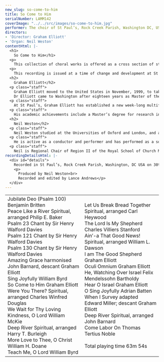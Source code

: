 ```yaml
---
new_slug: so-come-to-him
title: So Come to Him
serialNumber: LAMM142
coverImage: "../../src/images/so-come-to-him.jpg"
performer: The choir of St Paul’s, Rock Creek Parish, Washington DC, USA
directors:
- 'Director: Graham Elliott'
- 'Organ: Neil Weston'
contentHtml: |-
  <h1>
    So Come to Him</h1>
  <p>
    This collection of choral works is offered as a cross section of styles and traditions, echoing something of the diversity to be found in the city of Washington, and reflected in the life of St Paul’s Episcopal Church. St Paul’s was founded in the reign of Queen Anne, in 1712. In 1719 Colonel John Bradford gave 100 acres of land to serve as a glebe for the support of the church and its minister. The first church was built of wood from the glebe. In 1721 a brick church was begun, and parts of this are incorporated in the eighteenth century building which stands today. Until the Declaration of Independence the church was under the authority of the bishops of London. St Paul’s is not only the oldest church in the District of Columbia; it also provides the oldest cemetery in Washington. Burials of parishioners near the church took place from earliest times, rather in the manner of the typical English village church. In the 1830s the Vestry decided to use part of the glebe to be a public cemetery for the city of Washington, and an Act of Congress in 1840 established the cemetery as a public burial place. It is now a place of pilgrimage for people from all over the world, who come to see the remarkable variety of funerary monuments, and in particular, to visit the renowned Adams memorial. The late 19th century saw significant growth in the parish, so that St Paul’s was one of the major parishes when the new Diocese of Washington was formed in 1896.</p>
  <p>
    This recording is issued at a time of change and development at St Paul’s. The parish has marked its 290th anniversary by identifying a number of developments which will lead to the 300th anniversary in 2012. The fine neo-classical Parish Hall complex is undergoing major renovation and extension. The auditorium will become a fine concert venue for the active artistic life of the city. Plans are well advanced for building new organs in the church and the auditorium. The new facilities will greatly enhance the parish’s potential for growth and outreach into the diverse community which it serves.</p>
  <h2>
    Graham Elliott</h2>
  <p class="staff">
    Graham Elliott moved to the United States in November, 1999, to take up the position as Director of Music at St Paul’s Episcopal Church, Rock Creek Parish. He was born in Wales, and studied, during school days, with Dr Melville Cook at Hereford Cathedral. Following a year at the Royal Academy of Music, in London, he became Organ Student at St George’s Chapel, in Windsor Castle. During this period he regularly played for services attended by the Royal Family, both in St George’s, and in the private chapel in the Great Park.<br>
    Dr Elliott came to Washington after eighteen years as Master of the Music at Chelmsford Cathedral (England). There he established the Choral Foundation with an international reputation. He secured the daily choral services, and helped raise almost $3M to establish choral scholarships and to build the two fine Mander organs. In addition to his cathedral work Dr Elliott founded the annual international arts festival at Chelmsford, and was a professor at the Guildhall School of Music in London. He also lectured and examined in the music department of Anglia University.</p>
  <p class="staff">
    At St Paul’s, Graham Elliott has established a new week-long multifaceted arts festival, centred on the historic church, the large Parish Hall complex, and the extensive grounds of the church. An ambitious program of arts and educational outreach is evolving, making use of the newly renovated buildings.</p>
  <p class="staff">
    His academic achievements include a Master’s degree for research into 19th century British cathedral music. His doctoral research was in the music of Benjamin Britten. His book on the composer, Benjamin Britten: The Spiritual Dimension will shortly be published by Oxford University Press.</p>
  <h2>
    Neil Weston</h2>
  <p class="staff">
    Neil Weston studied at the Universities of Oxford and London, and at the Royal Academy of Music. He also holds diplomas by examination from the Royal College of Music and the Royal College of Organists. For four years, he was Assistant Master of the Music at Chelmsford Cathedral before moving to the United States, where he currently lives and works. He has held positions at two Episcopal churches in the Washington DC area, and is currently Director of Liturgical Music at St Ambrose Roman Catholic Church in Annandale, Virginia.</p>
  <p class="staff">
    He is active as a conductor and performer and has performed as a soloist and continuo player in the Kennedy Center, the National Cathedral, and other major venues in the city. He made his conducting debut in the Kennedy Center Concert Hall in December 2002, when he conducted a choir of 3500 voices performing Handel's Messiah.</p>
  <p class="staff">
    Neil is Regional Chair of Region II of the Royal School of Church Music in North America, Keyboard Artist of the Washington Pro Musica Chamber Orchestra, and Assistant Conductor of the Alexandria Choral Society.</p>
recordingDetailsHtml: |-
  <div id="details">
    Recorded in St Paul’s, Rock Creek Parish, Washington, DC USA on 30th April, 3rd and 4th May 2002 by kind permission of the Rector.
    <p>
      Produced by Neil Weston<br>
      Recorded and edited by Lance Andrews</p>
  </div>
---
```


<table class="tracktable">
  <tbody>
    <tr>
      <td class="column1">
        <span class="trackname">Jubilate Deo (Psalm 100) </span> <span class="composer"> Benjamin Britten</span><br>
        <span class="trackname"> Peace Like a River </span> <span class="composer">Spiritual, arranged Philip E. Baker</span><br>
        <span class="trackname"> Psalm 23 </span> <span class="composer">Chant by Sir Henry Walford Davies</span><br>
        <span class="trackname"> Psalm 121 </span> <span class="composer">Chant by Sir Henry Walford Davies</span><br>
        <span class="trackname"> Psalm 130 </span> <span class="composer">Chant by Sir Henry Walford Davies</span><br>
        <span class="trackname"> Amazing Grace </span> <span class="composer">harmonised John Barnard, descant Graham Elliott</span><br>
        <span class="trackname"> Sing Joyfully </span> <span class="composer">William Byrd</span><br>
        <span class="trackname"> So Come to Him</span><span class="composer"> Graham Elliott</span><br>
        <span class="trackname"> Were You There?</span><span class="composer"> Spiritual, arranged Charles Winfred Douglas</span><br>
        <span class="trackname"> We Wait for Thy Loving Kindness, O Lord</span><span class="composer"> William McKie</span><br>
        <span class="trackname"> Deep River</span><span class="composer"> Spiritual, arranged Harry T. Burleigh</span><br>
        <span class="trackname"> More Love to Thee, O Christ </span> <span class="composer">William H. Doane</span><br>
        <span class="trackname"> Teach Me, O Lord </span> <span class="composer">William Byrd</span>
      </td>
      <td class="column2">
        <span class="trackname">Let Us Break Bread Together </span> <span class="composer"> Spiritual, arranged Carl Heywood</span><br>
        <span class="trackname"> The Lord Is My Shepherd </span> <span class="composer">Charles Villiers Stanford</span><br>
        <span class="trackname"> Ain’-a That Good News!</span><span class="composer"> Spiritual, arranged William L. Dawson</span><br>
        <span class="trackname"> I am The Good Shepherd </span> <span class="composer">Graham Elliott</span><br>
        <span class="trackname"> Oculi Omnium </span> <span class="composer">Graham Elliott</span><br>
        <span class="trackname"> He, Watching Over Israel </span> <span class="composer">Felix Mendelssohn Bartholdy</span><br>
        <span class="trackname"> Hear O Israel </span> <span class="composer">Graham Elliott</span><br>
        <span class="trackname"> O Sing Joyfully </span> <span class="composer">Adrian Batten</span><br>
        <span class="trackname"> When I Survey </span> <span class="composer">adapted Edward Miller; descant Graham Elliott</span><br>
        <span class="trackname"> Deep River </span> <span class="composer">Spiritual, arranged John Barnard</span><br>
        <span class="trackname"> Come Labor On </span> <span class="composer">Thomas Tertius Noble<br>
        </span><br>
        <span id="playingtime">Total playing time 63m 54s</span>
      </td>
    </tr>
  </tbody>
</table>
